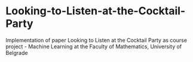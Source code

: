 # Looking-to-Listen-at-the-Cocktail-Party
Implementation of paper Looking to Listen at the Cocktail Party as course project - Machine Learning at the Faculty of Mathematics, University of Belgrade
